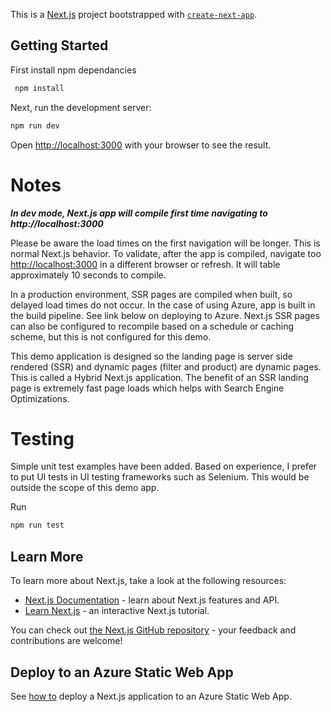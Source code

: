This is a [Next.js](https://nextjs.org/) project bootstrapped with [`create-next-app`](https://github.com/vercel/next.js/tree/canary/packages/create-next-app).

## Getting Started

First install npm dependancies

```bash
 npm install
```

Next, run the development server:

```bash
npm run dev
```

Open [http://localhost:3000](http://localhost:3000) with your browser to see the result.

# Notes

**_In dev mode, Next.js app will compile first time navigating to http://localhost:3000_**

Please be aware the load times on the first navigation will be longer. This is normal Next.js behavior. To validate, after the app is compiled, navigate too [http://localhost:3000](http://localhost:3000) in a different browser or refresh. It will table approximately 10 seconds to compile.

In a production environment, SSR pages are compiled when built, so delayed load times do not occur. In the case of using Azure, app is built in the build pipeline. See link below on deploying to Azure. Next.js SSR pages can also be configured to recompile based on a schedule or caching scheme, but this is not configured for this demo.

This demo application is designed so the landing page is server side rendered (SSR) and dynamic pages (filter and product) are dynamic pages. This is called a Hybrid Next.js application. The benefit of an SSR landing page is extremely fast page loads which helps with Search Engine Optimizations.

# Testing

Simple unit test examples have been added. Based on experience, I prefer to put UI tests in UI testing frameworks such as Selenium. This would be outside the scope of this demo app.

Run

```bash
npm run test
```

## Learn More

To learn more about Next.js, take a look at the following resources:

- [Next.js Documentation](https://nextjs.org/docs) - learn about Next.js features and API.
- [Learn Next.js](https://nextjs.org/learn) - an interactive Next.js tutorial.

You can check out [the Next.js GitHub repository](https://github.com/vercel/next.js/) - your feedback and contributions are welcome!

## Deploy to an Azure Static Web App

See [how to](https://learn.microsoft.com/en-us/azure/static-web-apps/deploy-nextjs-hybrid) deploy a Next.js application to an Azure Static Web App.
